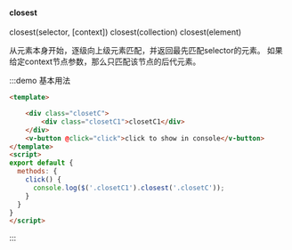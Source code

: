 #### closest

closest(selector, [context])
closest(collection)
closest(element)

从元素本身开始，逐级向上级元素匹配，并返回最先匹配selector的元素。
如果给定context节点参数，那么只匹配该节点的后代元素。

:::demo 基本用法
```html
<template>

    <div class="closetC">
        <div class="closetC1">closetC1</div>
    </div>
    <v-button @click="click">click to show in console</v-button>
</template>
<script>
export default {
  methods: {
    click() {
      console.log($('.closetC1').closest('.closetC'));
    }
  }
}
</script>
```
:::
